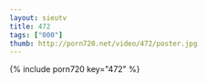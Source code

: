 ```yaml
--- 
layout: sieutv
title: 472
tags: ["000"]
thumb: http://porn720.net/video/472/poster.jpg
---
```

{% include porn720 key="472" %} 
